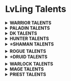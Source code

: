 # LvLing Talents

<details>
  <summary><b>WARRIOR TALENTS</b></summary>
  <p align=center>- Represion (Retribution) -</p>
</details>

<details>
  <summary><b>PALADIN TALENTS</b></summary>
  <p align=center>- Represion (Retribution) -</p>
</details>

<details>
  <summary><b>DK TALENTS</b></summary>
  <p align=center>- Represion (Retribution) -</p>
</details>

<details>
  <summary><b>HUNTER TALENTS</b></summary>
  <p align=center>- Represion (Retribution) -</p>
</details>

<details>
  <summary><b>⭐SHAMAN TALENTS</b></summary>
  <p align=center>- Mejora (Enhancement) -</p>

10 – 14: Conocimiento ancestral (Ancestral Knowledge) – 5/5

15 – 19: Golpes de trueno (Thundering Strikes) – 5/5

20: Enfoque chamanístico (Shamanistic Focus) – 1/1

21 – 22: Lobo fantasmal mejorado (Improved Ghost Wolf) – 2/2

23 – 24: Armas elementales (Elemental Weapons) – 2/3 (només 2 punts)

25 – 29: Aluvión (Flurry) – 5/5

30: Armas de espíritu (Spirit Weapons) – 1/1

31 – 33: Maña mental (Mental Dexterity) – 3/3

34: Armas elementales (Elemental Weapons) – 3/3 (el punt que faltava)

35 – 37: Ira desatada (Unleashed Rage) – 3/3

38 – 39: Maestría en armas (Weapon Mastery) – 2/3 (només 2 punts)

40: Golpe de tormenta (Stormstrike) – 1/1

41: Doble empuñadura (Dual Wield) – 1/1

42 – 44: Especialización en doble empuñadura (Dual Wield Specialization) – 3/3

45: Latigazo de lava (Lava Lash) – 1/1

46 – 47: Golpe de tormenta mejorado (Improved Stormstrike) – 2/2

48 – 49: Choque estático (Static Shock) – 2/3 (només 2 punts)

50: Ira del chamán (Shamanistic Rage) – 1/1

51: Choque estático (Static Shock) – 3/3 (el punt que faltava)

52 – 54: Presura mental (Mental Quickness) – 3/3

55 – 59: Arma vorágine (Maelstrom Weapon) – 5/5

60: Espíritu feral (Feral Spirit) – 1/1

<p align=center>- Elemental -</p>

61 – 65: Conmoción (Concussion) – 5/5

66 – 68: Devastación elemental (Elemental Devastation) – 3/3

69 – 70: Amparo elemental (Elemental Warding) – 2/3 (només 2 punts)

71 – 75: Furia elemental (Elemental Fury) – 5/5

76: Enfoque elemental (Elemental Focus) – 1/1

77 – 80: Reverberación (Reverberation) – 4/5

</details>

<details>
  <summary><b>ROGUE TALENTS</b></summary>
  <p align=center>- Represion (Retribution) -</p>
</details>

<details>
  <summary><b>⭐DRUID TALENTS</b></summary>
  <p align=center>- Feral -</p>
  <p align=center>- Restauración (Restoration) -</p>
  <p align=center>- Feral -</p>
</details>

<details>
  <summary><b>WARLOCK TALENTS</b></summary>
  <p align=center>- Represion (Retribution) -</p>
</details>

<details>
  <summary><b>MAGE TALENTS</b></summary>
  <p align=center>- Represion (Retribution) -</p>
</details>

<details>
  <summary><b>PRIEST TALENTS</b></summary>
  <p align=center>- Represion (Retribution) -</p>
</details>
